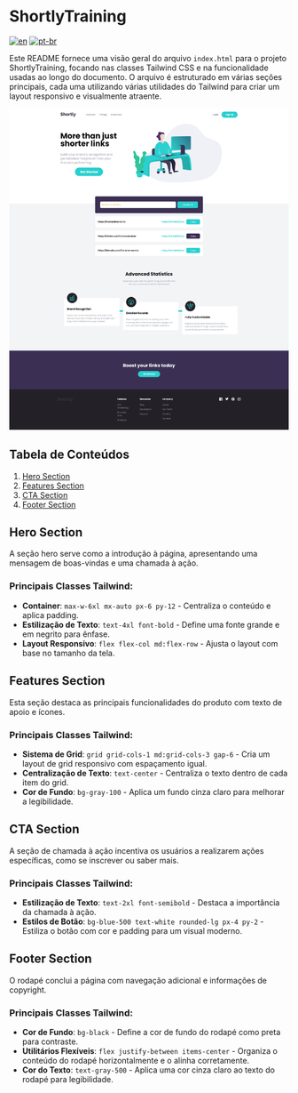 # ShortlyTraining

[![en](https://img.shields.io/badge/lang-en-red.svg?style=flat-square)](https://github.com/nothingnothings/shortlyTraining)
[![pt-br](https://img.shields.io/badge/lang-pt--br-green.svg?style=flat-square)](https://github.com/nothingnothings/shortlyTraining/blob/master/README.pt-br.md)

Este README fornece uma visão geral do arquivo `index.html` para o projeto ShortlyTraining, focando nas classes Tailwind CSS e na funcionalidade usadas ao longo do documento. O arquivo é estruturado em várias seções principais, cada uma utilizando várias utilidades do Tailwind para criar um layout responsivo e visualmente atraente.

![screenshot](screenshot.png)

## Tabela de Conteúdos
1. [Hero Section](#hero-section)
2. [Features Section](#features-section)
3. [CTA Section](#cta-section)
4. [Footer Section](#footer-section)

## Hero Section

A seção hero serve como a introdução à página, apresentando uma mensagem de boas-vindas e uma chamada à ação.

### Principais Classes Tailwind:
- **Container**: `max-w-6xl mx-auto px-6 py-12` - Centraliza o conteúdo e aplica padding.
- **Estilização de Texto**: `text-4xl font-bold` - Define uma fonte grande e em negrito para ênfase.
- **Layout Responsivo**: `flex flex-col md:flex-row` - Ajusta o layout com base no tamanho da tela.

## Features Section

Esta seção destaca as principais funcionalidades do produto com texto de apoio e ícones.

### Principais Classes Tailwind:
- **Sistema de Grid**: `grid grid-cols-1 md:grid-cols-3 gap-6` - Cria um layout de grid responsivo com espaçamento igual.
- **Centralização de Texto**: `text-center` - Centraliza o texto dentro de cada item do grid.
- **Cor de Fundo**: `bg-gray-100` - Aplica um fundo cinza claro para melhorar a legibilidade.

## CTA Section

A seção de chamada à ação incentiva os usuários a realizarem ações específicas, como se inscrever ou saber mais.

### Principais Classes Tailwind:
- **Estilização de Texto**: `text-2xl font-semibold` - Destaca a importância da chamada à ação.
- **Estilos de Botão**: `bg-blue-500 text-white rounded-lg px-4 py-2` - Estiliza o botão com cor e padding para um visual moderno.

## Footer Section

O rodapé conclui a página com navegação adicional e informações de copyright.

### Principais Classes Tailwind:
- **Cor de Fundo**: `bg-black` - Define a cor de fundo do rodapé como preta para contraste.
- **Utilitários Flexíveis**: `flex justify-between items-center` - Organiza o conteúdo do rodapé horizontalmente e o alinha corretamente.
- **Cor do Texto**: `text-gray-500` - Aplica uma cor cinza claro ao texto do rodapé para legibilidade.
